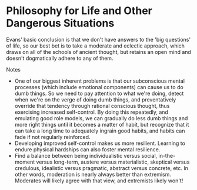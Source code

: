 # Philosophy for Life and Other Dangerous Situations

Evans’ basic conclusion is that we don't have answers to the 'big questions' of life, so our best bet is to take a moderate and eclectic approach, which draws on all of the schools of ancient thought, but retains an open mind and doesn't dogmatically adhere to any of them.

Notes

- One of our biggest inherent problems is that our subconscious mental processes (which include emotional components) can cause us to do dumb things. So we need to pay attention to what we're doing, detect when we're on the verge of doing dumb things, and preventatively override that tendency through rational conscious thought, thus exercising increased self-control. By doing this repeatedly, and emulating good role models, we can gradually do less dumb things and more right things until it becomes a matter of habit, but recognize that it can take a long time to adequately ingrain good habits, and habits can fade if not regularly reinforced.
- Developing improved self-control makes us more resilient. Learning to endure physical hardships can also foster mental resilience.
- Find a balance between being individualistic versus social, in-the-moment versus long-term, austere versus materialistic, skeptical versus credulous, idealistic versus pragmatic, abstract versus concrete, etc. In other words, moderation is nearly always better than extremism. Moderates will likely agree with that view, and extremists likely won't!

